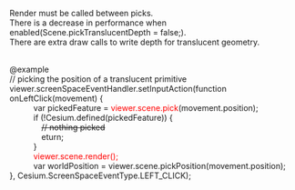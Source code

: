 Render must be called between picks.<br>
There is a decrease in performance when enabled(Scene.pickTranslucentDepth = false;). <br>
There are extra draw calls to write depth for translucent geometry.<br>
<br>

@example<br>
// picking the position of a translucent primitive<br>
viewer.screenSpaceEventHandler.setInputAction(function onLeftClick(movement) {<br>
&emsp;&emsp;&emsp;var pickedFeature = <font color=red>viewer.scene.pick</font>(movement.position);<br>
&emsp;&emsp;&emsp;if (!Cesium.defined(pickedFeature)) {<br>
&emsp;&emsp;&emsp;&emsp;~~// nothing picked~~<br>
&emsp;&emsp;&emsp;&emsp;eturn;<br>
&emsp;&emsp;&emsp;}<br>
&emsp;&emsp;&emsp;<font color=red>viewer.scene.render();</font><br>
&emsp;&emsp;&emsp;var worldPosition = viewer.scene.pickPosition(movement.position);<br>
}, Cesium.ScreenSpaceEventType.LEFT_CLICK);<br>